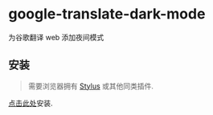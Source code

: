 # google-translate-dark-mode
为谷歌翻译 web 添加夜间模式

## 安装
> 需要浏览器拥有 [Stylus](https://github.com/openstyles/stylus) 或其他同类插件.

[点击此处](https://userstyles.world/api/style/1506.user.css)安装.
